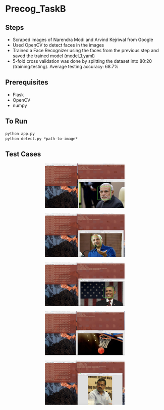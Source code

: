 # Precog_TaskB

## Steps

* Scraped images of Narendra Modi and Arvind Kejriwal from Google
* Used OpenCV to detect faces in the images
* Trained a Face Recognizer using the faces from the previous step and saved the trained model (model_1.yaml)
* 5-fold cross validation was done by splitting the dataset into 80:20 (training:testing). Average testing accuracy: 68.7%

## Prerequisites

* Flask
* OpenCV
* numpy

## To Run

```shell
python app.py
python detect.py *path-to-image*
```

## Test Cases

<p align="center">
  <img src="https://raw.githubusercontent.com/shantanujain/Precog_TaskB/master/samples/Sample1.jpg" width="50%" >
</p>

<p align="center">
  <img src="https://raw.githubusercontent.com/shantanujain/Precog_TaskB/master/samples/Sample2.jpg" width="50%" >
</p>

<p align="center">
  <img src="https://raw.githubusercontent.com/shantanujain/Precog_TaskB/master/samples/Sample3.jpg" width="50%" >
</p>

<p align="center">
  <img src="https://raw.githubusercontent.com/shantanujain/Precog_TaskB/master/samples/Sample4.jpg" width="50%" >
</p>

<p align="center">
  <img src="https://raw.githubusercontent.com/shantanujain/Precog_TaskB/master/samples/Sample5.jpg" width="50%" >
</p>
